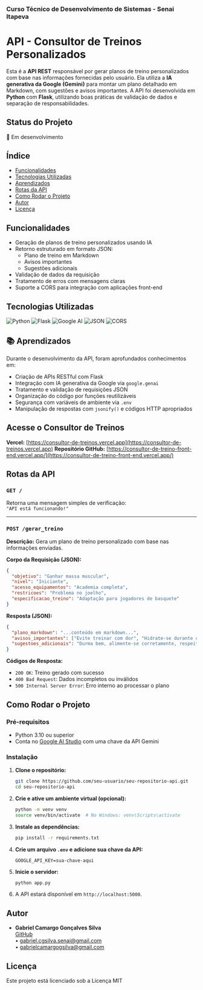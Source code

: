 ### Curso Técnico de Desenvolvimento de Sistemas - Senai Itapeva

# API - Consultor de Treinos Personalizados

Esta é a **API REST** responsável por gerar planos de treino personalizados com base nas informações fornecidas pelo usuário. Ela utiliza a **IA generativa da Google (Gemini)** para montar um plano detalhado em Markdown, com sugestões e avisos importantes. A API foi desenvolvida em **Python** com **Flask**, utilizando boas práticas de validação de dados e separação de responsabilidades.

## Status do Projeto
🚧 Em desenvolvimento

## Índice
- [Funcionalidades](#funcionalidades)
- [Tecnologias Utilizadas](#tecnologias-utilizadas)
- [Aprendizados](#aprendizados)
- [Rotas da API](#rotas-da-api)
- [Como Rodar o Projeto](#como-rodar-o-projeto)
- [Autor](#autor)
- [Licença](#licença)

## Funcionalidades
- Geração de planos de treino personalizados usando IA
- Retorno estruturado em formato JSON:
  - Plano de treino em Markdown
  - Avisos importantes
  - Sugestões adicionais
- Validação de dados da requisição
- Tratamento de erros com mensagens claras
- Suporte a CORS para integração com aplicações front-end

## Tecnologias Utilizadas

![Python](https://img.shields.io/badge/Python-3776AB?style=for-the-badge&logo=python&logoColor=white)
![Flask](https://img.shields.io/badge/Flask-000000?style=for-the-badge&logo=flask&logoColor=white)
![Google AI](https://img.shields.io/badge/Google_Gemini-4285F4?style=for-the-badge&logo=google&logoColor=white)
![JSON](https://img.shields.io/badge/JSON-000000?style=for-the-badge&logo=json&logoColor=white)
![CORS](https://img.shields.io/badge/CORS-enabled-blue?style=for-the-badge)

## 📚 Aprendizados
Durante o desenvolvimento da API, foram aprofundados conhecimentos em:
- Criação de APIs RESTful com Flask
- Integração com IA generativa da Google via `google.genai`
- Tratamento e validação de requisições JSON
- Organização do código por funções reutilizáveis
- Segurança com variáveis de ambiente via `.env`
- Manipulação de respostas com `jsonify()` e códigos HTTP apropriados

## Acesse o Consultor de Treinos
**Vercel:** [https://consultor-de-treinos.vercel.app](https://consultor-de-treinos.vercel.app) 
**Repositório GitHub:** [https://consultor-de-treino-front-end.vercel.app/](https://consultor-de-treino-front-end.vercel.app/) 

## Rotas da API

### `GET /`
Retorna uma mensagem simples de verificação:  
`"API está funcionando!"`

---

### `POST /gerar_treino`

**Descrição:** Gera um plano de treino personalizado com base nas informações enviadas.

**Corpo da Requisição (JSON):**
```json
{
  "objetivo": "Ganhar massa muscular",
  "nivel": "Iniciante",
  "acesso_equipamentos": "Academia completa",
  "restricoes": "Problema no joelho",
  "especificacao_treino": "Adaptação para jogadores de basquete"
}
```

**Resposta (JSON):**
```json
{
  "plano_markdown": "...conteúdo em markdown...",
  "avisos_importantes": ["Evite treinar com dor", "Hidrate-se durante os treinos"],
  "sugestoes_adicionais": "Durma bem, alimente-se corretamente, respeite os dias de descanso."
}
```

**Códigos de Resposta:**
- `200 OK`: Treino gerado com sucesso
- `400 Bad Request`: Dados incompletos ou inválidos
- `500 Internal Server Error`: Erro interno ao processar o plano

## Como Rodar o Projeto

### Pré-requisitos
- Python 3.10 ou superior
- Conta no [Google AI Studio](https://aistudio.google.com/) com uma chave da API Gemini

### Instalação

1. **Clone o repositório:**
   ```bash
   git clone https://github.com/seu-usuario/seu-repositorio-api.git
   cd seu-repositorio-api
   ```

2. **Crie e ative um ambiente virtual (opcional):**
   ```bash
   python -m venv venv
   source venv/bin/activate  # No Windows: venv\Scripts\activate
   ```

3. **Instale as dependências:**
   ```bash
   pip install -r requirements.txt
   ```

4. **Crie um arquivo `.env` e adicione sua chave da API:**
   ```
   GOOGLE_API_KEY=sua-chave-aqui
   ```

5. **Inicie o servidor:**
   ```bash
   python app.py
   ```

6. A API estará disponível em `http://localhost:5000`.

## Autor
- **Gabriel Camargo Gonçalves Silva**  
  [GitHub](https://github.com/gabrielcamargogsilva)  
  • gabriel.cgsilva.senai@gmail.com  
  • gabrielcamargogsilva@gmail.com

## Licença
Este projeto está licenciado sob a Licença MIT 
